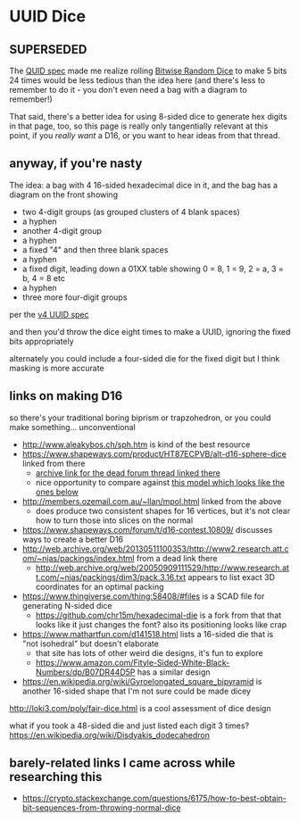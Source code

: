 # UUID Dice

## SUPERSEDED

The [QUID spec](a599f24c-9e83-46b0-9eb4-8bb42851c44f.md) made me realize rolling [Bitwise Random Dice](5e59de05-0e8b-4447-b916-c973961d5c0c.md) to make 5 bits 24 times would be less tedious than the idea here (and there's less to remember to do it - you don't even need a bag with a diagram to remember!)

That said, there's a better idea for using 8-sided dice to generate hex digits in that page, too, so this page is really only tangentially relevant at this point, if you *really want* a D16, or you want to hear ideas from that thread.

## anyway, if you're nasty

The idea: a bag with 4 16-sided hexadecimal dice in it, and the bag has a diagram on the front showing
- two 4-digit groups (as grouped clusters of 4 blank spaces)
- a hyphen
- another 4-digit group
- a hyphen
- a fixed "4" and then three blank spaces
- a hyphen
- a fixed digit, leading down a 01XX table showing 0 = 8, 1 = 9, 2 = a, 3 = b, 4 = 8 etc
- a hyphen
- three more four-digit groups

per the [v4 UUID spec](https://en.wikipedia.org/wiki/Universally_unique_identifier)

and then you'd throw the dice eight times to make a UUID, ignoring the fixed bits appropriately

alternately you could include a four-sided die for the fixed digit but I think masking is more accurate

## links on making D16

so there's your traditional boring biprism or trapzohedron, or you could make something... unconventional

- http://www.aleakybos.ch/sph.htm is kind of the best resource
- https://www.shapeways.com/product/HT87ECPVB/alt-d16-sphere-dice linked from there
  - [archive link for the dead forum thread linked there](http://web.archive.org/web/20150915003851/http://www.shapeways.com/forum/index.php?t=msg&goto=30551)
  - nice opportunity to compare against [this model which looks like the ones below](https://www.shapeways.com/product/5FBH8AFSK/d16-sphere-dice)
- http://members.ozemail.com.au/~llan/mpol.html linked from the above
  - does produce two consistent shapes for 16 vertices, but it's not clear how to turn those into slices on the normal
- https://www.shapeways.com/forum/t/d16-contest.10809/ discusses ways to create a better D16
- http://web.archive.org/web/20130511100353/http://www2.research.att.com/~njas/packings/index.html from a dead link there
  - http://web.archive.org/web/20050909111529/http://www.research.att.com/~njas/packings/dim3/pack.3.16.txt appears to list exact 3D coordinates for an optimal packing
- https://www.thingiverse.com/thing:58408/#files is a SCAD file for generating N-sided dice
  - https://github.com/chr15m/hexadecimal-die is a fork from that that looks like it just changes the font? also its positioning looks like crap
- https://www.mathartfun.com/d141518.html lists a 16-sided die that is "not isohedral" but doesn't elaborate
  - that site has lots of other weird die designs, it's fun to explore
  - https://www.amazon.com/Fityle-Sided-White-Black-Numbers/dp/B07DR44D5P has a similar design
- https://en.wikipedia.org/wiki/Gyroelongated_square_bipyramid is another 16-sided shape that I'm not sure could be made dicey

http://loki3.com/poly/fair-dice.html is a cool assessment of dice design

what if you took a 48-sided die and just listed each digit 3 times? https://en.wikipedia.org/wiki/Disdyakis_dodecahedron

## barely-related links I came across while researching this

- https://crypto.stackexchange.com/questions/6175/how-to-best-obtain-bit-sequences-from-throwing-normal-dice

